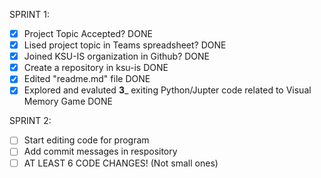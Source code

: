 SPRINT 1:
- [X] Project Topic Accepted? DONE
- [X] Lised project topic in Teams spreadsheet? DONE
- [X] Joined KSU-IS organization in Github? DONE
- [X] Create a repository in ksu-is DONE
- [X] Edited "readme.md" file DONE
- [X] Explored and evaluted __3___ exiting Python/Jupter code related to Visual Memory Game DONE

SPRINT 2:
- [ ] Start editing code for program
- [ ] Add commit messages in respository
- [ ] AT LEAST 6 CODE CHANGES! (Not small ones)
